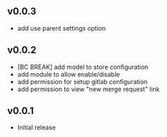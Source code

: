v0.0.3
------
* add use parent settings option

v0.0.2
------
* [BC BREAK] add model to store configuration
* add module to allow enable/disable
* add permission for setup gitlab configuration
* add permission to view "new merge request" link

v0.0.1
------

* Initial release